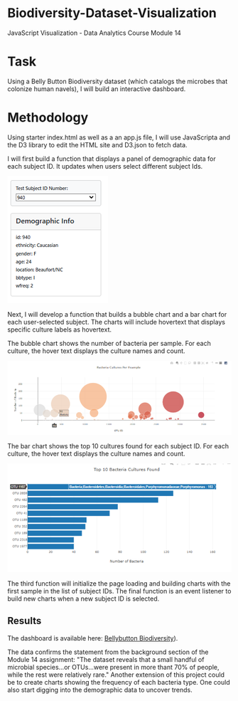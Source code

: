 # Biodiversity-Dataset-Visualization
JavaScript Visualization - Data Analytics Course Module 14

# Task
Using a Belly Button Biodiversity dataset (which catalogs the microbes that colonize human navels), I will build an interactive dashboard. 

# Methodology
Using starter index.html as well as a an app.js file, I will use JavaScripta and the D3 library to edit the HTML site and D3.json to fetch data.

I will first build a function that displays a panel of demographic data for each subject ID. It updates when users select different subject Ids. 

![Demographic data panel](images/panel.png)

Next, I will develop a function that builds a bubble chart and a bar chart for each user-selected subject. The charts will include hovertext that displays specific culture labels as hovertext.

The bubble chart shows the number of bacteria per sample. For each culture, the hover text displays the culture names and count.

![Bubble chart](images/bubblechart_hovertext.png)

The bar chart shows the top 10 cultures found for each subject ID. For each culture, the hover text displays the culture names and count.

![Bar chart](images/barchart_hovertext.png)

The third function will initialize the page loading and building charts with the first sample in the list of subject IDs. 
The final function is an event listener to build new charts when a new subject ID is selected.

## Results

The dashboard is available here: [Bellybutton Biodiversity](https://hmk81996.github.io/biodiversity-dashboard/)).

The data confirms the statement from the background section of the Module 14 assignment: "The dataset reveals that a small handful of microbial species...or OTUs...were present in more thant 70% of people, while the rest were relatively rare."
Another extension of this project could be to create charts showing the frequency of each bacteria type. One could also start digging into the demographic data to uncover trends.
